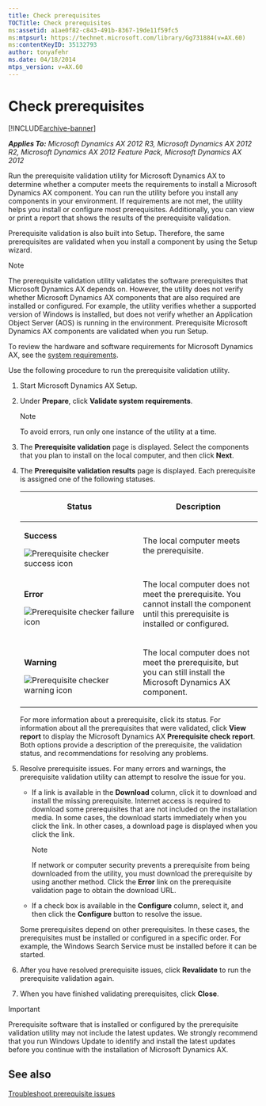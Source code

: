 ```yaml
---
title: Check prerequisites
TOCTitle: Check prerequisites
ms:assetid: a1ae0f82-c843-491b-8367-19de11f59fc5
ms:mtpsurl: https://technet.microsoft.com/library/Gg731884(v=AX.60)
ms:contentKeyID: 35132793
author: tonyafehr
ms.date: 04/18/2014
mtps_version: v=AX.60
---
```


# Check prerequisites 


[!INCLUDE[archive-banner](includes/archive-banner.md)]


_**Applies To:** Microsoft Dynamics AX 2012 R3, Microsoft Dynamics AX 2012 R2, Microsoft Dynamics AX 2012 Feature Pack, Microsoft Dynamics AX 2012_

Run the prerequisite validation utility for Microsoft Dynamics AX to determine whether a computer meets the requirements to install a Microsoft Dynamics AX component. You can run the utility before you install any components in your environment. If requirements are not met, the utility helps you install or configure most prerequisites. Additionally, you can view or print a report that shows the results of the prerequisite validation.

Prerequisite validation is also built into Setup. Therefore, the same prerequisites are validated when you install a component by using the Setup wizard.


> [!NOTE]
> <P>The prerequisite validation utility validates the software prerequisites that Microsoft Dynamics AX depends on. However, the utility does not verify whether Microsoft Dynamics AX components that are also required are installed or configured. For example, the utility verifies whether a supported version of Windows is installed, but does not verify whether an Application Object Server (AOS) is running in the environment. Prerequisite Microsoft Dynamics AX components are validated when you run Setup.</P>



To review the hardware and software requirements for Microsoft Dynamics AX, see the [system requirements](https://go.microsoft.com/fwlink/?linkid=165377).

Use the following procedure to run the prerequisite validation utility.

1.  Start Microsoft Dynamics AX Setup.

2.  Under **Prepare**, click **Validate system requirements**.
    

    > [!NOTE]
    > <P>To avoid errors, run only one instance of the utility at a time.</P>



3.  The **Prerequisite validation** page is displayed. Select the components that you plan to install on the local computer, and then click **Next**.

4.  The **Prerequisite validation results** page is displayed. Each prerequisite is assigned one of the following statuses.
    
    <table>
    <colgroup>
    <col style="width: 50%" />
    <col style="width: 50%" />
    </colgroup>
    <thead>
    <tr class="header">
    <th><p>Status</p></th>
    <th><p>Description</p></th>
    </tr>
    </thead>
    <tbody>
    <tr class="odd">
    <td><p><strong>Success</strong></p>
    <img src="images/Gg731884.PrereqSuccessIcon(AX.60).png" title="Prerequisite checker success icon" alt="Prerequisite checker success icon" /></td>
    <td><p>The local computer meets the prerequisite.</p></td>
    </tr>
    <tr class="even">
    <td><p><strong>Error</strong></p>
    <img src="images/Gg731884.PreReqErrorIcon(AX.60).png" title="Prerequisite checker failure icon" alt="Prerequisite checker failure icon" /></td>
    <td><p>The local computer does not meet the prerequisite. You cannot install the component until this prerequisite is installed or configured.</p></td>
    </tr>
    <tr class="odd">
    <td><p><strong>Warning</strong></p>
    <img src="images/Gg731884.PreReqWarningIcon(AX.60).png" title="Prerequisite checker warning icon" alt="Prerequisite checker warning icon" /></td>
    <td><p>The local computer does not meet the prerequisite, but you can still install the Microsoft Dynamics AX component.</p></td>
    </tr>
    </tbody>
    </table>
    
    For more information about a prerequisite, click its status. For information about all the prerequisites that were validated, click **View report** to display the Microsoft Dynamics AX **Prerequisite check report**. Both options provide a description of the prerequisite, the validation status, and recommendations for resolving any problems.

5.  Resolve prerequisite issues. For many errors and warnings, the prerequisite validation utility can attempt to resolve the issue for you.
    
      - If a link is available in the **Download** column, click it to download and install the missing prerequisite. Internet access is required to download some prerequisites that are not included on the installation media. In some cases, the download starts immediately when you click the link. In other cases, a download page is displayed when you click the link.
        

        > [!NOTE]
        > <P>If network or computer security prevents a prerequisite from being downloaded from the utility, you must download the prerequisite by using another method. Click the <STRONG>Error</STRONG> link on the prerequisite validation page to obtain the download URL.</P>

    
      - If a check box is available in the **Configure** column, select it, and then click the **Configure** button to resolve the issue.
    
    Some prerequisites depend on other prerequisites. In these cases, the prerequisites must be installed or configured in a specific order. For example, the Windows Search Service must be installed before it can be started.

6.  After you have resolved prerequisite issues, click **Revalidate** to run the prerequisite validation again.

7.  When you have finished validating prerequisites, click **Close**.


> [!IMPORTANT]
> <P>Prerequisite software that is installed or configured by the prerequisite validation utility may not include the latest updates. We strongly recommend that you run Windows Update to identify and install the latest updates before you continue with the installation of Microsoft Dynamics AX.</P>



## See also

[Troubleshoot prerequisite issues](troubleshoot-prerequisite-issues.md)

  



